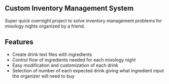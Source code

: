 ## Custom Inventory Management System

Super quick overnight project to solve inventory management problems for mixology nights organized by a friend.

## Features
- Create drink text files with ingredients
- Control flow of ingredients needed for each mixology night
- Easy modification and customization of each drink
- Selection of number of each expected drink giving what ingredient input the organizer will need to buy
